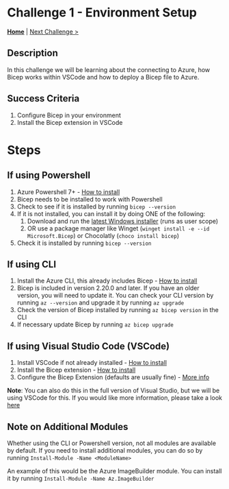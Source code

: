 # Challenge 1 - Environment Setup

**[Home](./introduction.md)** | [Next Challenge >](./challenge2.md)

## Description
In this challenge we will be learning about the connecting to Azure, how Bicep works within VSCode and how to deploy a Bicep file to Azure.

## Success Criteria
1. Configure Bicep in your environment 
1. Install the Bicep extension in VSCode

# Steps

## If using Powershell
1. Azure Powershell 7+ - [How to install](https://learn.microsoft.com/en-us/powershell/scripting/install/installing-powershell)
1. Bicep needs to be installed to work with Powershell
1. Check to see if it is installed by running `bicep --version`
1. If it is not installed, you can install it by doing ONE of the following:
    1. Download and run the [latest Windows installer](https://github.com/Azure/bicep/releases/latest/download/bicep-setup-win-x64.exe) (runs as user scope)
    1. OR use a package manager like Winget (`winget install -e --id Microsoft.Bicep`) or Chocolatly (`choco install bicep`)
1. Check it is installed by running `bicep --version`

## If using CLI
1. Install the Azure CLI, this already includes Bicep - [How to install](https://learn.microsoft.com/en-us/cli/azure/install-azure-cli)
1. Bicep is included in version 2.20.0 and later.  If you have an older version, you will need to update it.  You can check your CLI version by running `az --version` and upgrade it by running `az upgrade`
1. Check the version of Bicep installed by running `az bicep version` in the CLI
1. If necessary update Bicep by running `az bicep upgrade`

## If using Visual Studio Code (VSCode)
1. Install VSCode if not already installed - [How to install](https://code.visualstudio.com/)
1. Install the Bicep extension - [How to install](https://learn.microsoft.com/en-us/azure/azure-resource-manager/bicep/install#visual-studio-code-and-bicep-extension)
1. Configure the Bicep Extension (defaults are usually fine) - [More info](https://learn.microsoft.com/en-us/azure/azure-resource-manager/bicep/install#visual-studio-code-and-bicep-extension)

**Note**: You can also do this in the full version of Visual Studio, but we will be using VSCode for this.  If you would like more information, please take a look [here](https://learn.microsoft.com/en-us/azure/azure-resource-manager/bicep/install#visual-studio-and-bicep-extension)

## Note on Additional Modules
Whether using the CLI or Powershell version, not all modules are available by default.  If you need to install additional modules, you can do so by running `Install-Module -Name <ModuleName>`

An example of this would be the Azure ImageBuilder module.  You can install it by running `Install-Module -Name Az.ImageBuilder`
